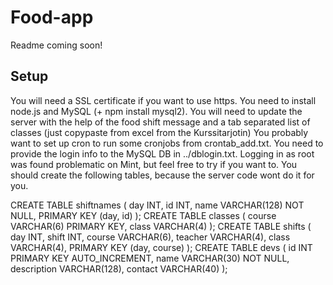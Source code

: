# Food-app
Readme coming soon!

## Setup
You will need a SSL certificate if you want to use https.
You need to install node.js and MySQL (+ npm install mysql2).
You will need to update the server with the help of the food shift message and a tab separated list of classes (just copypaste from excel from the Kurssitarjotin)
You probably want to set up cron to run some cronjobs from crontab_add.txt.
You need to provide the login info to the MySQL DB in ../dblogin.txt. Logging in as root was found problematic on Mint, but feel free to try if you want to.
You should create the following tables, because the server code wont do it for you.

CREATE TABLE shiftnames (
	day INT,
	id INT,
	name VARCHAR(128) NOT NULL,
	PRIMARY KEY (day, id)
);
CREATE TABLE classes (
	course VARCHAR(6) PRIMARY KEY,
	class VARCHAR(4)
);
CREATE TABLE shifts (
	day INT,
	shift INT,
	course VARCHAR(6),
	teacher VARCHAR(4),
	class VARCHAR(4),
	PRIMARY KEY (day, course)
);
CREATE TABLE devs (
	id INT PRIMARY KEY AUTO_INCREMENT,
	name VARCHAR(30) NOT NULL,
	description VARCHAR(128),
	contact VARCHAR(40)
);
